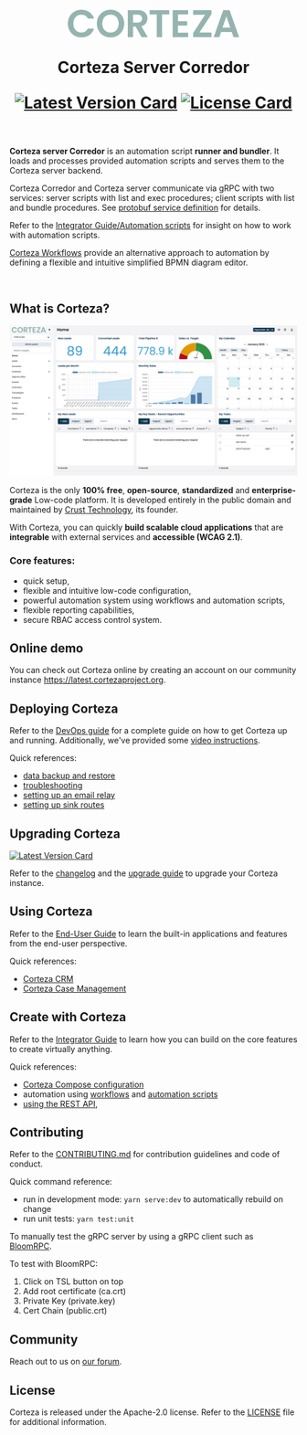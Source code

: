 <h1 align="center">
  <img width="300px" src=".github/assets/corteza_logo.svg" />
  <br />
  <p>Corteza Server Corredor</p>

  <div align="center">

  [![Latest Version Card](https://img.shields.io/github/v/tag/cortezaproject/corteza-server-corredor?label=stable%20version)](https://img.shields.io/github/v/tag/cortezaproject/corteza-server-corredor?label=stable%20version)
  [![License Card](https://img.shields.io/github/license/cortezaproject/corteza-server-corredor)](https://img.shields.io/github/license/cortezaproject/corteza-server-corredor)


  </div>
</h1>

<br />

**Corteza server Corredor** is an automation script **runner and bundler**.
It loads and processes provided automation scripts and serves them to the Corteza server backend.

Corteza Corredor and Corteza server communicate via gRPC with two services: server scripts with list and exec procedures; client scripts with list and bundle procedures.
See [protobuf service definition](https://github.com/cortezaproject/corteza-protobuf) for details.

Refer to the [Integrator Guide/Automation scripts](https://docs.cortezaproject.org/corteza-docs/2022.3/integrator-guide/automation/automation-scripts/index.html) for insight on how to work with automation scripts.

[Corteza Workflows](https://docs.cortezaproject.org/corteza-docs/2022.3/integrator-guide/automation/workflows/index.html) provide an alternative approach to automation by defining a flexible and intuitive simplified BPMN diagram editor.

<br />

## What is Corteza?

<div align="center">
  <img style="max-height: 350px;" src=".github/assets/corteza_dashboard.png" />
</div>

Corteza is the only **100% free**, **open-source**, **standardized** and **enterprise-grade** Low-code platform.
It is developed entirely in the public domain and maintained by [Crust Technology](https://www.crust.tech/), its founder.

With Corteza, you can quickly **build scalable cloud applications** that are **integrable** with external services and **accessible (WCAG 2.1)**.

### Core features:

* quick setup,
* flexible and intuitive low-code configuration,
* powerful automation system using workflows and automation scripts,
* flexible reporting capabilities,
* secure RBAC access control system.

## Online demo

You can check out Corteza online by creating an account on our community instance https://latest.cortezaproject.org.

## Deploying Corteza

Refer to the [DevOps guide](https://docs.cortezaproject.org/corteza-docs/2022.3/devops-guide/index.html) for a complete guide on how to get Corteza up and running.
Additionally, we've provided some [video instructions](https://forum.cortezaproject.org/t/videos-on-how-to-set-up-corteza/91).

Quick references:

* [data backup and restore](https://docs.cortezaproject.org/corteza-docs/2022.3/devops-guide/maintenance/backups.html)
* [troubleshooting](https://docs.cortezaproject.org/corteza-docs/2022.3/devops-guide/troubleshooting/index.html)
* [setting up an email relay](https://docs.cortezaproject.org/corteza-docs/2022.3/devops-guide/email-relay.html)
* [setting up sink routes](https://docs.cortezaproject.org/corteza-docs/2022.3/devops-guide/sink-route.html)

## Upgrading Corteza

[![Latest Version Card](https://img.shields.io/github/v/tag/cortezaproject/corteza-server-corredor?label=latest%20stable%20version)](https://img.shields.io/github/v/tag/cortezaproject/corteza-server-corredor?label=latest%20stable%20version)

Refer to the [changelog](https://docs.cortezaproject.org/corteza-docs/2022.3/changelog/index.html) and the [upgrade guide](https://docs.cortezaproject.org/corteza-docs/2022.3/devops-guide/upgrade/index.html) to upgrade your Corteza instance.

## Using Corteza

Refer to the [End-User Guide](https://docs.cortezaproject.org/corteza-docs/2022.3/end-user-guide/index.html) to learn the built-in applications and features from the end-user perspective.

Quick references:

* [Corteza CRM](https://docs.cortezaproject.org/corteza-docs/2022.3/end-user-guide/crm/index.html)
* [Corteza Case Management](https://docs.cortezaproject.org/corteza-docs/2022.3/end-user-guide/case-management/index.html)

## Create with Corteza

Refer to the [Integrator Guide](https://docs.cortezaproject.org/corteza-docs/2022.3/integrator-guide/index.html) to learn how you can build on the core features to create virtually anything.

Quick references:

* [Corteza Compose configuration](https://docs.cortezaproject.org/corteza-docs/2022.3/integrator-guide/compose-configuration/index.html)
* automation using [workflows](https://docs.cortezaproject.org/corteza-docs/2022.3/integrator-guide/automation/workflows/index.html) and [automation scripts](https://docs.cortezaproject.org/corteza-docs/2022.3/integrator-guide/automation/automation-scripts/index.html)
* [using the REST API](https://docs.cortezaproject.org/corteza-docs/2022.3/integrator-guide/accessing-corteza/index.html),

## Contributing

<!-- @todo -->
<!-- Refer to the [Developer Guide/Corteza Server Corredor](https://docs.cortezaproject.org/corteza-docs/2022.3/developer-guide/corteza-server-corredor/index.html) document for details regarding the [development setup](https://docs.cortezaproject.org/corteza-docs/2022.3/developer-guide/corteza-server-corredor/index.html#_development_setup), the [project structure](https://docs.cortezaproject.org/corteza-docs/2022.3/developer-guide/corteza-server-corredor/structure.html), and the feature insight documents. -->

Refer to the [CONTRIBUTING.md](CONTRIBUTING.md) for contribution guidelines and code of conduct.

Quick command reference:

* run in development mode: `yarn serve:dev` to automatically rebuild on change
* run unit tests: `yarn test:unit`

To manually test the gRPC server by using a gRPC client such as [BloomRPC](https://github.com/uw-labs/bloomrpc).

To test with BloomRPC:

1. Click on TSL button on top
2. Add root certificate (ca.crt)
3. Private Key (private.key)
4. Cert Chain (public.crt)

## Community

Reach out to us on [our forum](https://forum.cortezaproject.org/).

## License

Corteza is released under the Apache-2.0 license.
Refer to the [LICENSE](LICENSE) file for additional information.
